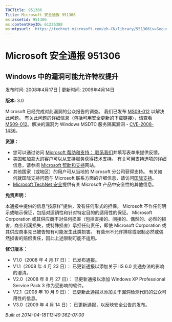 ```yaml
---
TOCTitle: 951306
Title: Microsoft 安全通报 951306
ms:assetid: 951306
ms:contentKeyID: 61236388
ms:mtpsurl: 'https://technet.microsoft.com/zh-CN/library/951306(v=Security.10)'
---
```




Microsoft 安全通报 951306
=========================

Windows 中的漏洞可能允许特权提升
--------------------------------

发布时间: 2008年4月17日 | 更新时间: 2009年4月14日

**版本:** 3.0

Microsoft 已经完成对此漏洞的公众报告的调查。 我们已发布 [MS09-012](https://go.microsoft.com/fwlink/?linkid=132587) 以解决此问题。 有关此问题的详细信息（包括可用安全更新的下载链接），请查看 [MS09-012](https://go.microsoft.com/fwlink/?linkid=132587)。解决的漏洞为 Windows MSDTC 服务隔离漏洞 - [CVE-2008-1436](https://www.cve.mitre.org/cgi-bin/cvename.cgi?name=cve-2008-1436)。

**资源：**

-   您可以通过访问 [Microsoft 帮助和支持： 联系我们](https://support.microsoft.com/common/survey.aspx?scid=sw;en;1257&amp;showpage=1&amp;ws=technet&amp;sd=tech)并填写表单来提供反馈。
-   美国和加拿大的客户可以从[支持服务](https://go.microsoft.com/fwlink/?linkid=21131)获得技术支持。 有关可用支持选项的详细信息，请参阅 [Microsoft 帮助和支持](https://support.microsoft.com/default.aspx?ln=zh-cn)网站。
-   其他国家（或地区）的用户可从当地的 Microsoft 分公司获得支持。 有关如何就国际支持问题与 Microsoft 联系方面的详细信息，请访问[国际支持](https://go.microsoft.com/fwlink/?linkid=21155)。
-   [Microsoft TechNet 安全](https://go.microsoft.com/fwlink/?linkid=21132)提供有关 Microsoft 产品中安全性的其他信息。

**免责声明：**

本通报中提供的信息“按原样”提供，没有任何形式的担保。 Microsoft 不作任何明示或暗示保证，包括对适销性和针对特定目的的适用性的保证。 Microsoft Corporation 或其供应商不对任何损害（包括直接的、间接的、偶然的、必然的损害，商业利润损失，或特殊损害）承担任何责任，即使 Microsoft Corporation 或其供应商事先已被告知有可能发生此类损害。 有些州不允许排除或限制必然或偶然损害的赔偿责任，因此上述限制可能不适用。

**修订版本：**

-   V1.0（2008 年 4 月 17 日）： 已发布通报。
-   V1.1（2008 年 4 月 23 日）： 已更新通报以添加关于 IIS 6.0 变通办法的影响的澄清。
-   V2.0（2008 年 8 月 27 日）： 已更新通报以添加 Windows XP Professional Service Pack 3 作为受影响的软件。
-   V2.1（2008 年 10 月 9 日）： 已更新此通报以添加关于漏洞检测代码的公众可用性的信息。
-   V3.0（2009 年 4 月 14 日）： 已更新通报，以反映安全公告的发布。

*Built at 2014-04-18T13:49:36Z-07:00*
